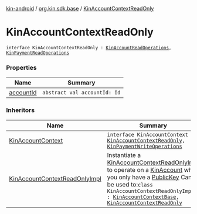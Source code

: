 [kin-android](../../index.md) / [org.kin.sdk.base](../index.md) / [KinAccountContextReadOnly](./index.md)

# KinAccountContextReadOnly

`interface KinAccountContextReadOnly : `[`KinAccountReadOperations`](../-kin-account-read-operations/index.md)`, `[`KinPaymentReadOperations`](../-kin-payment-read-operations/index.md)

### Properties

| Name | Summary |
|---|---|
| [accountId](account-id.md) | `abstract val accountId: Id` |

### Inheritors

| Name | Summary |
|---|---|
| [KinAccountContext](../-kin-account-context/index.md) | `interface KinAccountContext : `[`KinAccountContextReadOnly`](./index.md)`, `[`KinPaymentWriteOperations`](../-kin-payment-write-operations/index.md) |
| [KinAccountContextReadOnlyImpl](../-kin-account-context-read-only-impl/index.md) | Instantiate a [KinAccountContextReadOnlyImpl](../-kin-account-context-read-only-impl/index.md) to operate on a [KinAccount](../../org.kin.sdk.base.models/-kin-account/index.md) when you only have a [PublicKey](#) Can be used to:`class KinAccountContextReadOnlyImpl : `[`KinAccountContextBase`](../-kin-account-context-base/index.md)`, `[`KinAccountContextReadOnly`](./index.md) |
